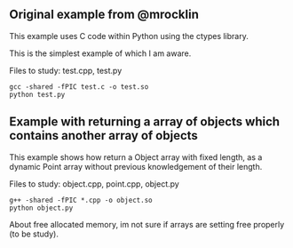 ## Original example from @mrocklin
This example uses C code within Python using the ctypes library. 

This is the simplest example of which I am aware.

Files to study: test.cpp, test.py

    gcc -shared -fPIC test.c -o test.so
    python test.py



## Example with returning a array of objects which contains another array of objects

This example shows how return a Object array with fixed length, as a dynamic Point array without previous knowledgement of their length.
   
Files to study: object.cpp, point.cpp, object.py

    g++ -shared -fPIC *.cpp -o object.so
    python object.py

About free allocated memory, im not sure if arrays are setting free properly (to be study).
